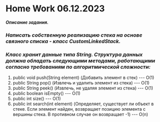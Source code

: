 # Home Work 06.12.2023

***Описание задания.***

### ***Написать собственную реализацию стека на основе связного списка - класс CustomLinkedStack.***
### ***Класс хранит данные типа String. Структура данных должна обладать следующими методами, работающими согласно требованиям по алгоритмической сложности:***

1) public void push(String element) (Добавить элемент в стек) --- O(1)
2) public String pop() (Извлечь и удалить элемент из стека) --- O(1)
3) public String peek() (Извлечь, не удаляя элемент из стека) --- O(1)
4) public boolean isEmpty() --- O(1)
5) public int size() --- O(1)
6) public int search(int element) (Определяет, существует ли объект в стеке. Если элемент найден, возвращает позицию элемента с вершины стека. В противном случае он возвращает -1) --- O(n) 